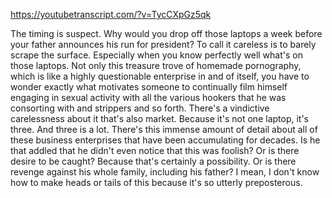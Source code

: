 https://youtubetranscript.com/?v=TycCXpGz5qk

 The timing is suspect. Why would you drop off those laptops a week before your father announces his run for president? To call it careless is to barely scrape the surface. Especially when you know perfectly well what's on those laptops. Not only this treasure trove of homemade pornography, which is like a highly questionable enterprise in and of itself, you have to wonder exactly what motivates someone to continually film himself engaging in sexual activity with all the various hookers that he was consorting with and strippers and so forth. There's a vindictive carelessness about it that's also market. Because it's not one laptop, it's three. And three is a lot. There's this immense amount of detail about all of these business enterprises that have been accumulating for decades. Is he that addled that he didn't even notice that this was foolish? Or is there desire to be caught? Because that's certainly a possibility. Or is there revenge against his whole family, including his father? I mean, I don't know how to make heads or tails of this because it's so utterly preposterous.